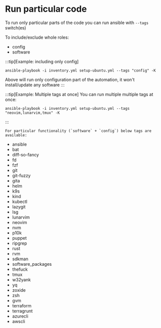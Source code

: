 # Run particular code

To run only particular parts of the code you can run ansible with `--tags` switch(es)

To include/exclude whole roles:

- config
- software

:::tip[Example: including only config]
```shell
ansible-playbook -i inventory.yml setup-ubuntu.yml --tags "config" -K
```

Above will run only configuration part of the automation, it won't install/update any software
:::

:::tip[Example: Multiple tags at once]
You can run multiple multiple tags at once:

```shell
ansible-playbook -i inventory.yml setup-ubuntu.yml --tags "neovim,lunarvim,tmux" -K
```
:::

    For particular functionality (`software` + `config`) below tags are available:

- ansible
- bat
- diff-so-fancy
- fd
- fzf
- git
- git-fuzzy
- gita
- helm
- k9s
- kind
- kubectl
- lazygit
- lsg
- lunarvim
- neovim
- nvm
- p10k
- puppet
- ripgrep
- rust
- rvm
- sdkman
- software_packages
- thefuck
- tmux
- w32yank
- yq
- zoxide
- zsh
- gvm
- terraform
- terragrunt
- azurecli
- awscli
